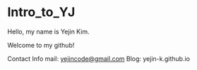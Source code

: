 # Intro_to_YJ

Hello,
my name is Yejin Kim.

Welcome to my github!

Contact Info
mail: yejincode@gmail.com
Blog: yejin-k.github.io
